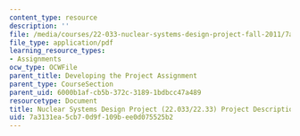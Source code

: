 ```yaml
---
content_type: resource
description: ''
file: /media/courses/22-033-nuclear-systems-design-project-fall-2011/7a3131ea5cb70d9f109bee0d075525b2_MIT22_033F11_F02-Project-Description.pdf
file_type: application/pdf
learning_resource_types:
- Assignments
ocw_type: OCWFile
parent_title: Developing the Project Assignment
parent_type: CourseSection
parent_uid: 6000b1af-cb5b-372c-3189-1bdbcc47a489
resourcetype: Document
title: Nuclear Systems Design Project (22.033/22.33) Project Description, Fall 2002
uid: 7a3131ea-5cb7-0d9f-109b-ee0d075525b2
---
```

